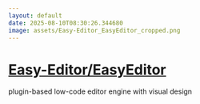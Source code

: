 ```yaml
---
layout: default
date: 2025-08-10T08:30:26.344680
image: assets/Easy-Editor_EasyEditor_cropped.png
---
```


# [Easy-Editor/EasyEditor](https://github.com/Easy-Editor/EasyEditor)

plugin-based low-code editor engine with visual design
